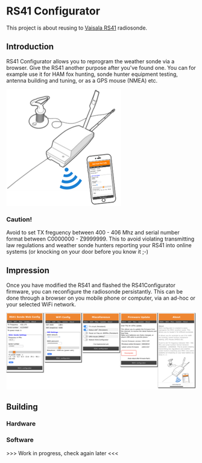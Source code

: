 # RS41 Configurator
This project is about reusing to [Vaisala RS41](https://en.wikipedia.org/wiki/Vaisala) radiosonde.

## Introduction
RS41 Configurator allows you to reprogram the weather sonde via a browser. Give the RS41 another purpose after you've found one. You can for example use it for HAM fox hunting, sonde hunter equipment testing, antenna building and tuning, or as a GPS mouse (NMEA) etc.

![RS41 Configurator](img/rs41configurator.png)

### Caution!
Avoid to set TX freguency between 400 - 406 Mhz and serial number format between C0000000 - Z9999999. This to avoid violating transmitting law regulations and weather sonde hunters reporting your RS41 into online systems (or knocking on your door before you know it ;-)

## Impression
Once you have modified the RS41 and flashed the RS41Configurator firmware, you can reconfigure the radiosonde persistantly. This can be done through a browser on you mobile phone or computer, via an ad-hoc or your selected WiFi network.

![Sonde config](img/rs41config-menus.png)

## Building

### Hardware


### Software


\>>> Work in progress, check again later <<<